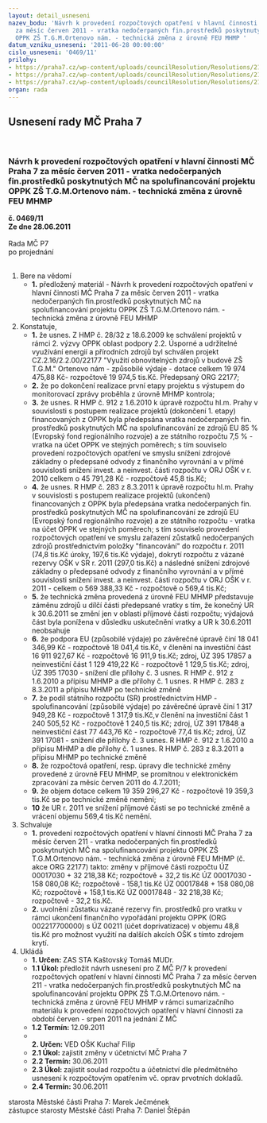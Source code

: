 ```yaml
---
layout: detail_usneseni
nazev_bodu: 'Návrh k provedení rozpočtových opatření v hlavní činnosti  MČ Praha 7
  za měsíc červen 2011 - vratka nedočerpaných fin.prostředků poskytnutých MČ na spolufinancování  projektu
  OPPK ZŠ T.G.M.Ortenovo nám. - technická změna z úrovně FEU MHMP '
datum_vzniku_usneseni: '2011-06-28 00:00:00'
cislo_usneseni: '0469/11'
prilohy:
- https://praha7.cz/wp-content/uploads/councilResolution/Resolutions/21556/33-11-usneseni0267_11r.doc
- https://praha7.cz/wp-content/uploads/councilResolution/Resolutions/21556/33-11-p%c5%99%c3%adloha_1_3601_m%c4%8d_opr.xls
- https://praha7.cz/wp-content/uploads/councilResolution/Resolutions/21556/33-11-oprava_vy%c3%ba%c4%8dtoppk0001.pdf
organ: rada
---
```

<div id="ucUsn_pList" class="usn">
	<span><h2>Usnesení rady MČ Praha 7 </h2>
<br></span><div class="standBody">
<span><h3>Návrh k provedení rozpočtových opatření v hlavní činnosti  MČ Praha 7 za měsíc červen 2011 - vratka nedočerpaných fin.prostředků poskytnutých MČ na spolufinancování  projektu OPPK ZŠ T.G.M.Ortenovo nám. - technická změna z úrovně FEU MHMP </h3></span><div class="center">
		<strong>č. 0469/11</strong><br>
	</div>
<div class="center">
		<strong>Ze dne 28.06.2011</strong><br><br>
	</div>Rada MČ P7<br> po projednání<br><br><ol>
<li>Bere na vědomí<ul><li>
<strong>1.</strong> předložený materiál - Návrh k provedení rozpočtových opatření v hlavní činnosti  MČ Praha 7 za měsíc červen 2011 - vratka nedočerpaných fin.prostředků poskytnutých MČ na spolufinancování  projektu OPPK ZŠ T.G.M.Ortenovo nám. - technická změna z úrovně FEU MHMP </li></ul>
</li>
<li>Konstatuje,<ul>
<li>
<strong>1.</strong> že usnes. Z HMP č. 28/32 z 18.6.2009 ke schválení projektů v rámci 2. výzvy OPPK oblast podpory 2.2. Úsporné a udržitelné využívání energií a přírodních zdrojů byl schválen projekt CZ.2.16/2.2.00/22177 "Využití obnovitelných zdrojů v budově ZŠ T.G.M." Ortenovo nám - způsobilé výdaje - dotace celkem 19 974 475,88 Kč- rozpočtově 19 974,5 tis.Kč. Předepsaný ORG 22177;</li>
<li>
<strong>2.</strong> že po dokončení realizace první etapy projektu s výstupem do monitorovací zprávy proběhla z úrovně MHMP kontrola;</li>
<li>
<strong>3.</strong> že usnes. R HMP č. 912 z 1.6.2010 k úpravě rozpočtu hl.m. Prahy v souvislosti s postupem realizace projektů (dokončení 1. etapy) financovaných z OPPK byla předepsána vratka nedočerpaných fin. prostředků poskytnutých MČ na spolufinancování ze zdrojů EU 85 % (Evropský fond regionálního rozvoje) a ze státního rozpočtu 7,5 % - vratka na účet OPPK ve stejných poměrech; s tím souviselo provedení rozpočtových opatření ve smyslu snížení zdrojové základny o předepsané odvody z finančního vyrovnání a v přímé souvislosti snížení invest. a neinvest. části rozpočtu v ORJ OŠK v r. 2010 celkem o 45 791,28 Kč - rozpočtově 45,8 tis.Kč;</li>
<li>
<strong>4.</strong> že usnes. R HMP č. 283 z 8.3.2011 k úpravě rozpočtu hl.m. Prahy v souvislosti s postupem realizace projektů (ukončení) financovaných z OPPK byla předepsána vratka nedočerpaných fin. prostředků poskytnutých MČ na spolufinancování ze zdrojů EU  (Evropský fond regionálního rozvoje) a ze státního rozpočtu - vratka na účet OPPK ve stejných poměrech; s tím souviselo provedení rozpočtových opatření ve smyslu zařazení zůstatků nedočerpaných zdrojů prostřednictvím položky "financování" do rozpočtu r. 2011 (74,8 tis.Kč úroky, 197,6 tis.Kč výdaje), dokrytí rozpočtu z vázané rezervy OŠK v SR r. 2011 (297,0 tis.Kč) a následné snížení zdrojové základny o předepsané odvody z finančního vyrovnání a v přímé souvislosti snížení invest. a neinvest. části rozpočtu v ORJ OŠK v r. 2011 - celkem o 569 388,33 Kč - rozpočtově o 569,4 tis.Kč;</li>
<li>
<strong>5.</strong> že technická změna provedená z úrovně FEU MHMP představuje záměnu zdrojů u dílčí části předepsané vratky s tím, že konečný UR k 30.6.2011 se změní jen v oblasti příjmové části rozpočtu; výdajová část byla ponížena v důsledku uskutečnění vratky a UR k 30.6.2011 neobsahuje </li>
<li>
<strong>6.</strong> že podpora EU (způsobilé výdaje) po závěrečné úpravě činí  18 041 346,99 Kč - rozpočtově 18 041,4 tis.Kč, v členění na                                                                     investiční část         16 911 927,67 Kč - rozpočtově 16 911,9 tis.Kč; zdroj, ÚZ  395 17857  a                                                                                                           neinvestiční část        1 129 419,22 Kč - rozpočtově   1 129,5 tis.Kč; zdroj, ÚZ 395 17030                                                                                                                             - snížení dle přílohy č. 3 usnes. R HMP č. 912 z 1.6.2010 a přípisu MHMP a dle přílohy č. 1 usnes. R HMP č. 283 z 8.3.2011 a přípisu MHMP po technické změně</li>
<li>
<strong>7.</strong> že podíl státního rozpočtu (SR) prostřednictvím HMP - spolufinancování  (způsobilé výdaje) po závěrečné úpravě činí 1 317 949,28 Kč - rozpočtově 1 317,9 tis.Kč,v členění na                                                                                             investiční část            1 240 505,52 Kč - rozpočtově 1 240,5 tis.Kč; zdroj, ÚZ 391 17848  a                                                                                                                 neinvestiční část             77 443,76 Kč - rozpočtově      77,4 tis.Kč;  zdroj, ÚZ 391 17081                                                                                                                                       - snížení dle přílohy č. 3 usnes. R HMP č. 912 z 1.6.2010 a přípisu MHMP a dle přílohy č. 1 usnes. R HMP č. 283 z 8.3.2011 a přípisu MHMP po technické změně</li>
<li>
<strong>8.</strong> že rozpočtová opatření, resp. úpravy dle technické změny provedené z úrovně FEU MHMP, se promítnou v elektronickém zpracování za měsíc červen 2011 do 4.7.2011;</li>
<li>
<strong>9.</strong> že objem dotace celkem 19 359 296,27 Kč - rozpočtově 19 359,3 tis.Kč se po technické změně nemění;  </li>
<li>
<strong>10</strong> že UR r. 2011  ve snížení příjmové  části se po technické změně a vrácení objemu 569,4 tis.Kč nemění.  </li>
</ul>
</li>
<li>Schvaluje<ul>
<li>
<strong>1.</strong> provedení rozpočtových opatření v hlavní činnosti MČ Praha 7 za měsíc červen 211 - vratka nedočerpaných fin.prostředků poskytnutých MČ na spolufinancování projektu OPPK ZŠ T.G.M.Ortenovo nám. - technická změna z úrovně FEU MHMP (č. akce ORG 22177) takto:                                                                                 změny v příjmové části rozpočtu                                                                                          ÚZ 00017030 +  32 218,38 Kč; rozpočtově + 32,2 tis.Kč                                                      ÚZ 00017030 - 158 080,08 Kč; rozpočtově - 158,1 tis.Kč                                                ÚZ 00017848 + 158 080,08 Kč; rozpočtově  + 158,1 tis.Kč                                          ÚZ 00017848  -  32 218,38 Kč; rozpočtově   - 32,2 tis.Kč.</li>
<li>
<strong>2.</strong> uvolnění zůstatku vázané rezervy fin. prostředků pro vratku v rámci ukončení finančního vypořádání projektu OPPK (ORG 002217700000) s ÚZ 00211 (účet doprivatizace) v objemu 48,8 tis.Kč pro možnost využití na dalších akcích OŠK s tímto zdrojem krytí.</li>
</ul>
</li>
<li>Ukládá<ul>
<li>
<strong>1. Určen: </strong>ZAS STA Kaštovský Tomáš MUDr.</li>
<li>
<strong>1.1 Úkol: </strong>předložit návrh usnesení pro Z MČ P/7 k provedení rozpočtových opatření v hlavní činnosti MČ Praha 7 za měsíc červen 211 - vratka nedočerpaných fin.prostředků poskytnutých MČ na spolufinancování projektu OPPK ZŠ T.G.M.Ortenovo nám. - technická změna z úrovně FEU MHMP  v rámci sumarizačního materiálu k provedení rozpočtových   opatření v hlavní činnosti za období červen - srpen 2011 na jednání Z MČ</li>
<li>
<strong>1.2 Termín: </strong>12.09.2011</li>
<li>
<strong><br>2. Určen: </strong>VED OŠK Kuchař Filip</li>
<li>
<strong>2.1 Úkol: </strong>zajistit změny v účetnictví  MČ Praha 7</li>
<li>
<strong>2.2 Termín: </strong>30.06.2011</li>
<li>
<strong>2.3 Úkol: </strong>zajistit soulad rozpočtu a účetnictví dle předmětného usnesení k rozpočtovým opatřením vč. oprav prvotních dokladů.</li>
<li>
<strong>2.4 Termín: </strong>30.06.2011</li>
</ul>
</li>
</ol>starosta Městské části Praha 7: Marek Ječmének<br>zástupce starosty Městské části Praha 7: Daniel Štěpán 
</div>
</div>